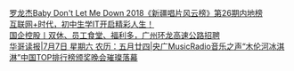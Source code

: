   
[罗龙杰Baby Don&#39;t Let Me Down 2018《新疆唱片风云榜》第26期内地榜](http://www.dianyue.me/archives/265/drohg1rurs8kdvn7/)  
[互联网+时代，初中生学IT开启精彩人生！](http://www.dianyue.me/archives/081/0uopkhj56v05xqu9/)  
[国企控股丨双休、员工食堂、福利多，广州环龙高速公路招聘](http://www.dianyue.me/archives/127/90sx15lu2odcyve6/)  
[华哥读报|7月7日 星期六 农历：五月廿四|央广MusicRadio音乐之声“木伦河冰淇淋”中国TOP排行榜颁奖晚会璀璨落幕](http://www.dianyue.me/archives/887/qjvzo7dybwsa0cxo/)